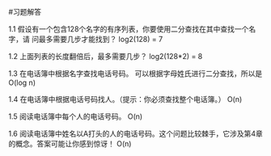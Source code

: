 #习题解答

1.1 假设有一个包含128个名字的有序列表，你要使用二分查找在其中查找一个名字，请 问最多需要几步才能找到？
log2(128) = 7

1.2 上面列表的长度翻倍后，最多需要几步？
log2(128*2) = 8

1.3 在电话簿中根据名字查找电话号码。
可以根据字母姓氏进行二分查找，所以是O(log n)

1.4 在电话簿中根据电话号码找人。（提示：你必须查找整个电话簿。）
O(n)

1.5 阅读电话簿中每个人的电话号码。
O(n)

1.6 阅读电话簿中姓名以A打头的人的电话号码。这个问题比较棘手，它涉及第4章的概念。答案可能让你感到惊讶！
O(n)

